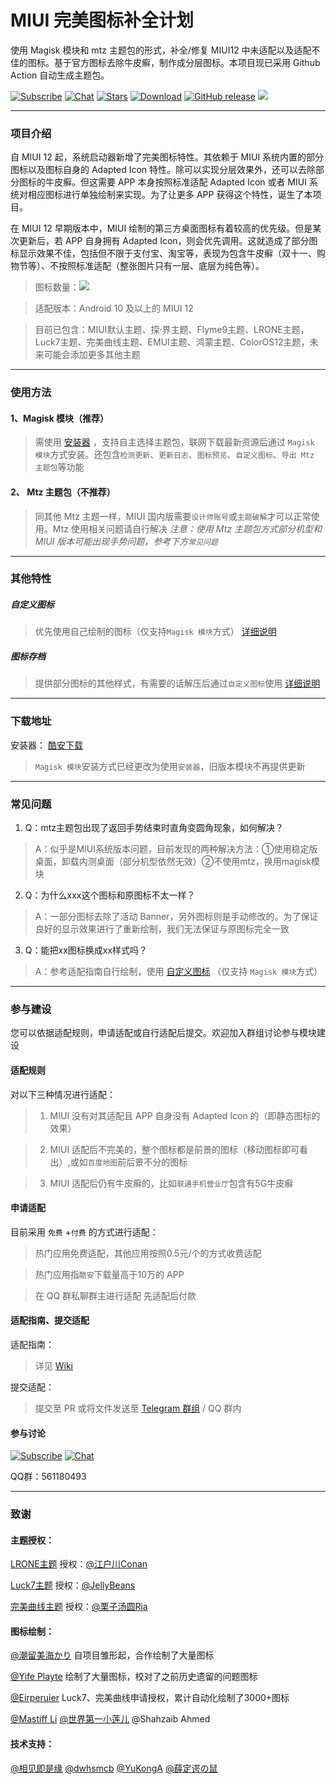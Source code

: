 # MIUI 完美图标补全计划

使用 Magisk 模块和 mtz 主题包的形式，补全/修复 MIUI12 中未适配以及适配不佳的图标。基于官方图标去除牛皮癣，制作成分层图标。本项目现已采用 Github Action 自动生成主题包。

[![Subscribe](https://img.shields.io/badge/Telegram-Subscribe-blue.svg?logo=telegram)](https://t.me/miuiicons)
[![Chat](https://img.shields.io/badge/Telegram-Chat-blue.svg?logo=telegram)](https://t.me/miui_icons_dev) 
[![Stars](https://img.shields.io/github/stars/pzcn/MIUI-Adapted-Icons-Complement-Project)](https://github.com/MIUI-Adapted-Icons-Complement-Projectreleases/)
[![Download](https://img.shields.io/github/downloads/pzcn/MIUI-Adapted-Icons-Complement-Project/total)](https://github.com/pzcn/MIUI-Adapted-Icons-Complement-Project/releases)
[![GitHub release](https://img.shields.io/github/v/release/pzcn/MIUI-Adapted-Icons-Complement-Project)](https://github.com/pzcn/MIUI-Adapted-Icons-Complement-Project/releases)
[![](https://data.jsdelivr.com/v1/package/gh/pzcn/IconsCDN/badge?style=rounded)](https://www.jsdelivr.com/package/gh/pzcn/IconsCDN)

----

### 项目介绍
自 MIUI 12 起，系统启动器新增了完美图标特性。其依赖于 MIUI 系统内置的部分图标以及图标自身的 Adapted Icon 特性。除可以实现分层效果外，还可以去除部分图标的牛皮癣。但这需要 APP 本身按照标准适配 Adapted Icon 或者 MIUI 系统对相应图标进行单独绘制来实现。为了让更多 APP 获得这个特性，诞生了本项目。

在 MIUI 12 早期版本中，MIUI 绘制的第三方桌面图标有着较高的优先级。但是某次更新后，若 APP 自身拥有 Adapted Icon，则会优先调用。这就造成了部分图标显示效果不佳，包括但不限于支付宝、淘宝等，表现为包含牛皮癣（双十一、购物节等）、不按照标准适配（整张图片只有一层、底层为纯色等）。

>  图标数量：![](https://img.shields.io/badge/dynamic/json?color=brightgreen&label=Icon%20count&query=%24.count&url=https%3A%2F%2Fmiui.netlify.app%2Fcount.json)

>  适配版本：Android 10 及以上的 MIUI 12

>  目前已包含：MIUI默认主题、探·界主题、Flyme9主题、LRONE主题，Luck7主题、完美曲线主题、EMUI主题、鸿蒙主题、ColorOS12主题，未来可能会添加更多其他主题

----

### 使用方法
#### 1、Magisk 模块（推荐）

> 需使用 [安装器](https://www.coolapk.com/apk/dev.miuiicons.pedroz) ，支持自主选择主题包，联网下载最新资源后通过 `Magisk 模块`方式安装。还包含`检测更新`、`更新日志`、`图标预览`、`自定义图标`、`导出 Mtz 主题包`等功能

#### 2、 Mtz 主题包（不推荐）

>  同其他 Mtz 主题一样，MIUI 国内版需要`设计师账号`或`主题破解`才可以正常使用。Mtz 使用相关问题请自行解决
>  *注意：使用 Mtz 主题包方式部分机型和 MIUI 版本可能出现手势问题，参考下方`常见问题`*

----

### 其他特性

##### 自定义图标

> 优先使用自己绘制的图标（仅支持`Magisk 模块`方式） [详细说明](https://github.com/pzcn/MIUI-Adapted-Icons-Complement-Project/wiki/%E9%99%84%E5%8A%A0%E6%A8%A1%E5%9D%97)

##### 图标存档

> 提供部分图标的其他样式，有需要的话解压后通过`自定义图标`使用 [详细说明](https://github.com/pzcn/MIUI-Adapted-Icons-Complement-Project/wiki/%E5%9B%BE%E6%A0%87%E5%AD%98%E6%A1%A3) 

----

### 下载地址

安装器： [酷安下载](https://www.coolapk.com/apk/dev.miuiicons.pedroz)
> `Magisk 模块`安装方式已经更改为使用`安装器`，旧版本模块不再提供更新

----

### 常见问题

1. Q：mtz主题包出现了返回手势结束时直角变圆角现象，如何解决？

>   A：似乎是MIUI系统版本问题，目前发现的两种解决方法：①使用稳定版桌面，卸载内测桌面（部分机型依然无效）②不使用mtz，换用magisk模块

2. Q：为什么xxx这个图标和原图标不太一样？

>  A：一部分图标去除了活动 Banner，另外图标则是手动修改的。为了保证良好的显示效果进行了重新绘制，我们无法保证与原图标完全一致


3. Q：能把xx图标换成xx样式吗？

>  A：参考适配指南自行绘制，使用 [自定义图标](https://github.com/pzcn/MIUI-Adapted-Icons-Complement-Project/wiki/%E9%99%84%E5%8A%A0%E6%A8%A1%E5%9D%97) （仅支持 `Magisk 模块`方式）

----

### 参与建设

您可以依据适配规则，申请适配或自行适配后提交。欢迎加入群组讨论参与模块建设

#### 适配规则

对以下三种情况进行适配：

> 1. MIUI 没有对其适配且 APP 自身没有 Adapted Icon 的（即静态图标的效果）

> 2. MIUI 适配后不完美的，整个图标都是前景的图标（移动图标即可看出）,或如`百度地图`前后景不分的图标

> 3. MIUI 适配后仍有牛皮癣的，比如`联通手机营业厅`包含有5G牛皮癣

#### 申请适配

目前采用 `免费` +`付费` 的方式进行适配：

> 热门应用免费适配，其他应用按照0.5元/个的方式收费适配

> 热门应用指`酷安`下载量高于10万的 APP

> 在 QQ 群私聊群主进行适配 先适配后付款

#### 适配指南、提交适配

适配指南：
> 详见 [Wiki](https://github.com/pzcn/MIUI-Adapted-Icons-Complement-Project/wiki/适配指南) 

提交适配：
> 提交至 PR 或将文件发送至 [Telegram 群组](https://t.me/miui_icons_dev) / QQ 群内

#### 参与讨论

[![Subscribe](https://img.shields.io/badge/Telegram-Subscribe-blue.svg?logo=telegram)](https://t.me/miuiicons)
[![Chat](https://img.shields.io/badge/Telegram-Chat-blue.svg?logo=telegram)](https://t.me/miui_icons_dev)

QQ群：561180493

----

### 致谢

#### 主题授权：

[LRONE主题](http://zhuti.xiaomi.com/detail/share/41f02867-78b0-457c-a134-b9eab07d7ac9?miref=share&packId=fcc4e5ff-1667-4689-a399-c5538c60f349) 授权：[@江户川Conan](http://www.coolapk.com/u/1091207)

[Luck7主题](http://zhuti.xiaomi.com/detail/share/508a77a8-11ee-448c-9a1a-b51b0253de76?miref=share&packId=ca2c0d02-f34e-464b-818e-35063507afc2) 授权：[@JellyBeans](http://www.coolapk.com/u/1375535) 

[完美曲线主题](http://zhuti.xiaomi.com/detail/share/6b9b4e54-9c13-4ee3-b5db-66daf0928bcf?miref=share&packId=fceeed6a-45dc-4a58-be11-12b2d370c315) 授权：[@栗子汤圆Ria](http://www.coolapk.com/u/1375535)

#### 图标绘制：

[@潮留美海かり](http://www.coolapk.com/u/3701042) 自项目雏形起，合作绘制了大量图标

[@Yife Playte](http://www.coolapk.com/u/2222314) 绘制了大量图标，校对了之前历史遗留的问题图标

[@Eirperuier](http://www.coolapk.com/u/1780934) Luck7、完美曲线申请授权，累计自动化绘制了3000+图标

[@Mastiff Li](http://www.coolapk.com/u/1305926) [@世界第一小莲儿](http://www.coolapk.com/u/1780934) @Shahzaib Ahmed

#### 技术支持：

[@相见即是缘](http://www.coolapk.com/u/1614257) [@dwhsmcb](http://www.coolapk.com/u/1662815) [@YuKongA](http://www.coolapk.com/u/680367) [@薛定谔の鼠](http://www.coolapk.com/u/1261690)
